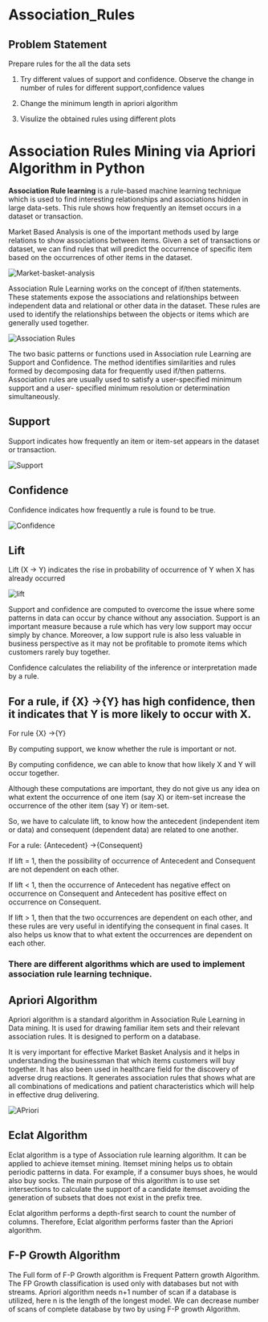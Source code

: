 # Association_Rules

## Problem Statement

Prepare rules for the all the data sets 

1) Try different values of support and confidence. Observe the change in number of rules for different support,confidence values

2) Change the minimum length in apriori algorithm

3) Visulize the obtained rules using different plots

# Association Rules Mining via Apriori Algorithm in Python

**Association Rule learning** is a rule-based machine learning technique which is used to find interesting relationships and associations hidden in large data-sets. This rule shows how frequently an itemset occurs in a dataset or transaction.

Market Based Analysis is one of the important methods used by large relations to show associations between items. Given a set of transactions or dataset, we can find rules that will predict the occurrence of specific item based on the occurrences of other items in the dataset.

![Market-basket-analysis](https://github.com/yagniksorathiya/Association_Rules/assets/129974278/ceaf467f-4591-4cb4-9104-805738ef2d81)

Association Rule Learning works on the concept of if/then statements. These statements expose the associations and relationships between independent data and relational or other data in the dataset. These rules are used to identify the relationships between the objects or items which are generally used together.

![Association Rules](https://github.com/yagniksorathiya/Association_Rules/assets/129974278/dadb9c1c-b7aa-40d3-9998-acbcb1fedc1e)

The two basic patterns or functions used in Association rule Learning are Support and Confidence. The method identifies similarities and rules formed by decomposing data for frequently used if/then patterns. Association rules are usually used to satisfy a user-specified minimum support and a user- specified minimum resolution or determination simultaneously.

## Support

Support indicates how frequently an item or item-set appears in the dataset or transaction.

![Support](https://github.com/yagniksorathiya/Association_Rules/assets/129974278/822e60f6-47b5-497e-a03d-4c1b48abd425)


## Confidence

Confidence indicates how frequently a rule is found to be true.

![Confidence](https://github.com/yagniksorathiya/Association_Rules/assets/129974278/a597480e-66e8-4ed1-8917-6540c88b1659)

## Lift

Lift (X → Y) indicates the rise in probability of occurrence of Y when X has already occurred

![lift](https://github.com/yagniksorathiya/Association_Rules/assets/129974278/a6677a1b-cf44-49da-bc6d-e0e0fe4ce8aa)

Support and confidence are computed to overcome the issue where some patterns in data can occur by chance without any association. Support is an important measure because a rule which has very low support may occur simply by chance. Moreover, a low support rule is also less valuable in business perspective as it may not be profitable to promote items which customers rarely buy together.

Confidence calculates the reliability of the inference or interpretation made by a rule.

## For a rule, if {X} →{Y} has high confidence, then it indicates that Y is more likely to occur with X.

For rule {X} →{Y}

By computing support, we know whether the rule is important or not.

By computing confidence, we can able to know that how likely X and Y will occur together.

Although these computations are important, they do not give us any idea on what extent the occurrence of one item (say X) or item-set increase the occurrence of the other item (say Y) or item-set.

So, we have to calculate lift, to know how the antecedent (independent item or data) and consequent (dependent data) are related to one another.

For a rule: {Antecedent} →{Consequent}

If lift = 1, then the possibility of occurrence of Antecedent and Consequent are not dependent on each other.

If lift < 1, then the occurrence of Antecedent has negative effect on occurrence on Consequent and Antecedent has positive effect on occurrence on Consequent.

If lift > 1, then that the two occurrences are dependent on each other, and these rules are very useful in identifying the consequent in final cases. It also helps us know that to what extent the occurrences are dependent on each other.

### There are different algorithms which are used to implement association rule learning technique.

## Apriori Algorithm

Apriori algorithm is a standard algorithm in Association Rule Learning in Data mining. It is used for drawing familiar item sets and their relevant association rules. It is designed to perform on a database.

It is very important for effective Market Basket Analysis and it helps in understanding the businessman that which items customers will buy together. It has also been used in healthcare field for the discovery of adverse drug reactions. It generates association rules that shows what are all combinations of medications and patient characteristics which will help in effective drug delivering.

![APriori](https://github.com/yagniksorathiya/Association_Rules/assets/129974278/7314efab-2e58-4e3e-ba3f-7015627eebd8)

## Eclat Algorithm

Eclat algorithm is a type of Association rule learning algorithm. It can be applied to achieve itemset mining. Itemset mining helps us to obtain periodic patterns in data. For example, if a consumer buys shoes, he would also buy socks. The main purpose of this algorithm is to use set intersections to calculate the support of a candidate itemset avoiding the generation of subsets that does not exist in the prefix tree.

Eclat algorithm performs a depth-first search to count the number of columns. Therefore, Eclat algorithm performs faster than the Apriori algorithm.

## F-P Growth Algorithm

The Full form of F-P Growth algorithm is Frequent Pattern growth Algorithm. The FP Growth classification is used only with databases but not with streams. Apriori algorithm needs n+1 number of scan if a database is utilized, here n is the length of the longest model. We can decrease number of scans of complete database by two by using F-P growth Algorithm.
